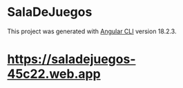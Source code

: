 # SalaDeJuegos

This project was generated with [Angular CLI](https://github.com/angular/angular-cli) version 18.2.3.

# https://saladejuegos-45c22.web.app
